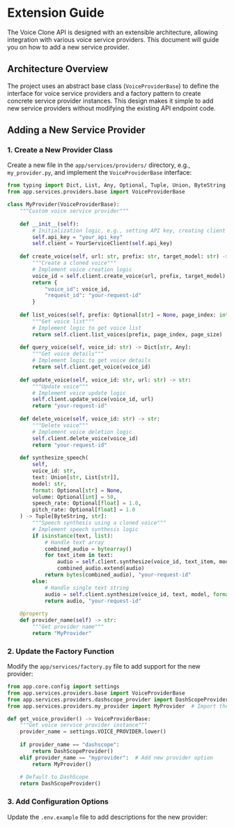 # Extension Guide

The Voice Clone API is designed with an extensible architecture, allowing integration with various voice service providers. This document will guide you on how to add a new service provider.

## Architecture Overview

The project uses an abstract base class (`VoiceProviderBase`) to define the interface for voice service providers and a factory pattern to create concrete service provider instances. This design makes it simple to add new service providers without modifying the existing API endpoint code.

## Adding a New Service Provider

### 1. Create a New Provider Class

Create a new file in the `app/services/providers/` directory, e.g., `my_provider.py`, and implement the `VoiceProviderBase` interface:

```python
from typing import Dict, List, Any, Optional, Tuple, Union, ByteString
from app.services.providers.base import VoiceProviderBase

class MyProvider(VoiceProviderBase):
    """Custom voice service provider"""
    
    def __init__(self):
        # Initialization logic, e.g., setting API key, creating client
        self.api_key = "your_api_key"
        self.client = YourServiceClient(self.api_key)
    
    def create_voice(self, url: str, prefix: str, target_model: str) -> Dict[str, str]:
        """Create a cloned voice"""
        # Implement voice creation logic
        voice_id = self.client.create_voice(url, prefix, target_model)
        return {
            "voice_id": voice_id,
            "request_id": "your-request-id"
        }
        
    def list_voices(self, prefix: Optional[str] = None, page_index: int = 0, page_size: int = 10) -> List[Dict[str, Any]]:
        """Get voice list"""
        # Implement logic to get voice list
        return self.client.list_voices(prefix, page_index, page_size)
        
    def query_voice(self, voice_id: str) -> Dict[str, Any]:
        """Get voice details"""
        # Implement logic to get voice details
        return self.client.get_voice(voice_id)
        
    def update_voice(self, voice_id: str, url: str) -> str:
        """Update voice"""
        # Implement voice update logic
        self.client.update_voice(voice_id, url)
        return "your-request-id"
        
    def delete_voice(self, voice_id: str) -> str:
        """Delete voice"""
        # Implement voice deletion logic
        self.client.delete_voice(voice_id)
        return "your-request-id"
        
    def synthesize_speech(
        self, 
        voice_id: str, 
        text: Union[str, List[str]], 
        model: str,
        format: Optional[str] = None,
        volume: Optional[int] = 50,
        speech_rate: Optional[float] = 1.0,
        pitch_rate: Optional[float] = 1.0
    ) -> Tuple[ByteString, str]:
        """Speech synthesis using a cloned voice"""
        # Implement speech synthesis logic
        if isinstance(text, list):
            # Handle text array
            combined_audio = bytearray()
            for text_item in text:
                audio = self.client.synthesize(voice_id, text_item, model, format, volume, speech_rate, pitch_rate)
                combined_audio.extend(audio)
            return bytes(combined_audio), "your-request-id"
        else:
            # Handle single text string
            audio = self.client.synthesize(voice_id, text, model, format, volume, speech_rate, pitch_rate)
            return audio, "your-request-id"
        
    @property
    def provider_name(self) -> str:
        """Get provider name"""
        return "MyProvider"
```

### 2. Update the Factory Function

Modify the `app/services/factory.py` file to add support for the new provider:

```python
from app.core.config import settings
from app.services.providers.base import VoiceProviderBase
from app.services.providers.dashscope_provider import DashScopeProvider
from app.services.providers.my_provider import MyProvider  # Import the new provider class

def get_voice_provider() -> VoiceProviderBase:
    """Get voice service provider instance"""
    provider_name = settings.VOICE_PROVIDER.lower()
    
    if provider_name == "dashscope":
        return DashScopeProvider()
    elif provider_name == "myprovider":  # Add new provider option
        return MyProvider()
    
    # Default to DashScope
    return DashScopeProvider()
```

### 3. Add Configuration Options

Update the `.env.example` file to add descriptions for the new provider: 